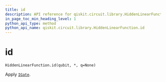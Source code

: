 ```yaml
---
title: id
description: API reference for qiskit.circuit.library.HiddenLinearFunction.id
in_page_toc_min_heading_level: 1
python_api_type: method
python_api_name: qiskit.circuit.library.HiddenLinearFunction.id
---
```


# id

<span id="qiskit.circuit.library.HiddenLinearFunction.id" />

`HiddenLinearFunction.id(qubit, *, q=None)`

Apply [`IGate`](qiskit.circuit.library.IGate "qiskit.circuit.library.IGate").

